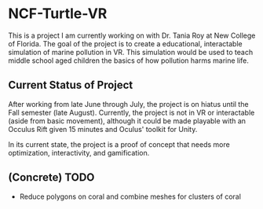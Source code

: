 # NCF-Turtle-VR

This is a project I am currently working on with Dr. Tania Roy at New College of Florida. The goal of the project is to create a educational, interactable simulation of marine pollution in VR. This simulation would be used to teach middle school aged children the basics of how pollution harms marine life.


Current Status of Project
-----
After working from late June through July, the project is on hiatus until the Fall semester (late August). Currently, the project is not in VR or interactable (aside from basic movement), although it could be made playable with an Occulus Rift given 15 minutes and Oculus' toolkit for Unity.

In its current state, the project is a proof of concept that needs more optimization, interactivity, and gamification.


(Concrete) TODO
----
* Reduce polygons on coral and combine meshes for clusters of coral
